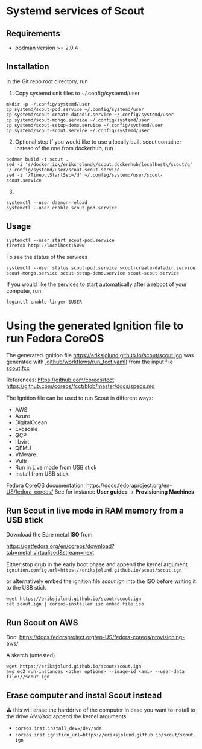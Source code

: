 # Systemd services of Scout

## Requirements

* podman version >= 2.0.4

## Installation

In the Git repo root directory, run

1. Copy systemd unit files to ~/.config/systemd/user

```
mkdir -p ~/.config/systemd/user
cp systemd/scout-pod.service ~/.config/systemd/user
cp systemd/scout-create-datadir.service ~/.config/systemd/user
cp systemd/scout-mongo.service ~/.config/systemd/user
cp systemd/scout-setup-demo.service ~/.config/systemd/user
cp systemd/scout-scout.service ~/.config/systemd/user
```

2. Optional step
If you would like to use a locally built scout container instead of the one from dockerhub, run

```
podman build -t scout .
sed -i 's/docker.io\/eriksjolund\/scout:dockerhub/localhost\/scout/g' ~/.config/systemd/user/scout-scout.service
sed -i '/TimeoutStartSec=/d' ~/.config/systemd/user/scout-scout.service
```

3.

```
systemctl --user daemon-reload
systemctl --user enable scout-pod.service
```

## Usage

```
systemctl --user start scout-pod.service
firefox http://localhost:5000
```

To see the status of the services

```
systemctl --user status scout-pod.service scout-create-datadir.service scout-mongo.service scout-setup-demo.service scout-scout.service
```

If you would like the services to start automatically after a reboot of your computer,
run

```
loginctl enable-linger $USER
```

# Using the generated Ignition file to run Fedora CoreOS

The generated Ignition file
https://eriksjolund.github.io/scout/scout.ign
was generated with [.github/workflows/run_fcct.yaml](.github/workflows/run_fcct.yaml))
from the input file [scout.fcc](./scout.fcc)



References:
https://github.com/coreos/fcct
https://github.com/coreos/fcct/blob/master/docs/specs.md

The Ignition file can be used to run Scout in different ways:

* AWS
* Azure
* DigitalOcean
* Exoscale
* GCP
* libvirt
* QEMU
* VMware
* Vultr
* Run in Live mode from USB stick
* Install from USB stick

Fedora CoreOS documentation:
https://docs.fedoraproject.org/en-US/fedora-coreos/
See for instance __User guides__ -> __Provisioning Machines__

## Run Scout in live mode in RAM memory from a USB stick

Download the Bare metal __ISO__ from

https://getfedora.org/en/coreos/download?tab=metal_virtualized&stream=next

Either stop grub in the early boot phase and append the kernel argument
`ignition.config.url=https://eriksjolund.github.io/scout/scout.ign`

or alternatively embed the ignition file _scout.ign_ into the ISO before writing it to the USB stick

```
wget https://eriksjolund.github.io/scout/scout.ign
cat scout.ign | coreos-installer iso embed file.iso
```

## Run Scout on AWS

Doc:
https://docs.fedoraproject.org/en-US/fedora-coreos/provisioning-aws/

A sketch (untested)

```
wget https://eriksjolund.github.io/scout/scout.ign
aws ec2 run-instances <other options> --image-id <ami> --user-data file://scout.ign
```

## Erase computer and instal Scout instead

:warning: this will erase the harddrive of the computer
In case you want to install to the drive _/dev/sda_
append the kernel arguments

* `coreos.inst.install_dev=/dev/sda`
* `coreos.inst.ignition_url=https://eriksjolund.github.io/scout/scout.ign`
